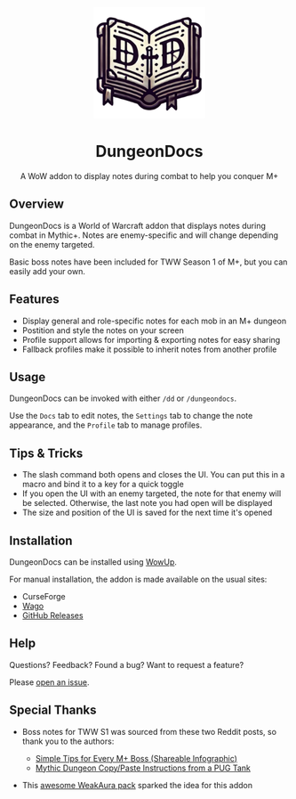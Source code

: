 <p align="center">
  <img src="Assets/DungeonDocs.svg" alt="DungeonDocs Logo" width="200"/>
</p>
<h1 align="center">DungeonDocs</h1>

<p align="center">A WoW addon to display notes during combat to help you conquer M+</p>

## Overview

DungeonDocs is a World of Warcraft addon that displays notes during combat in Mythic+. Notes are enemy-specific and will change depending on the enemy targeted.  

Basic boss notes have been included for TWW Season 1 of M+, but you can easily add your own.


## Features

- Display general and role-specific notes for each mob in an M+ dungeon
- Postition and style the notes on your screen
- Profile support allows for importing & exporting notes for easy sharing
- Fallback profiles make it possible to inherit notes from another profile


## Usage

DungeonDocs can be invoked with either `/dd` or `/dungeondocs`.

Use the `Docs` tab to edit notes, the `Settings` tab to change the note appearance, and the `Profile` tab to manage profiles.

## Tips & Tricks

- The slash command both opens and closes the UI. You can put this in a macro and bind it to a key for a quick toggle 
- If you open the UI with an enemy targeted, the note for that enemy will be selected. Otherwise, the last note you had open will be displayed
- The size and position of the UI is saved for the next time it's opened 

## Installation

DungeonDocs can be installed using [WowUp](https://wowup.io/).

For manual installation, the addon is made available on the usual sites:
- CurseForge
- [Wago](https://addons.wago.io/addons/dungeondocs)
- [GitHub Releases](https://github.com/wardann/DungeonDocs/releases)

## Help

Questions? Feedback? Found a bug? Want to request a feature?

Please [open an issue](https://github.com/wardann/DungeonDocs/issues/new).


## Special Thanks

- Boss notes for TWW S1 was sourced from these two Reddit posts, so thank you to the authors:
  -  [Simple Tips for Every M+ Boss (Shareable Infographic)](https://www.reddit.com/r/wow/comments/1fixt35/simple_tips_for_every_m_boss_shareable_infographic/?share_id=E9PNOF_5JEyhxG4rpS5C3&utm_content=1&utm_medium=ios_app&utm_name=ioscss&utm_source=share&utm_term=1)
  - [Mythic Dungeon Copy/Paste Instructions from a PUG Tank](https://www.reddit.com/r/wow/comments/1fectof/mythic_dungeon_copypaste_instructions_from_pug/)

- This [awesome WeakAura pack](https://www.reddit.com/r/wow/comments/1fenyjp/weakaura_for_boss_instructions_all_season_1/) sparked the idea for this addon



